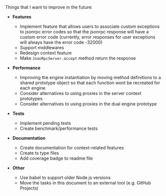 Things that I want to improve in the future:

- **Features**
	- Implement feature that allows users to associate custom exceptions to jsonrpc error codes so that the jsonrpc
		response will have a custom error code
		(currently, error responses for user exceptions will always have the error code -32000)
	- Support middlewares
	- Redesign context feature
	- Make `JsonRpcServer.accept` method return the response

- **Performance**
	- Improving the engine instantiation by moving method definitions to a shared prototype object so that each function
		wont be recreated for each engine
	- Consider alternatives to using proxies in the server context prototypes
	- Consider alternatives to using proxies in the dual engine prototype

- **Tests**
	- Implement pending tests
	- Create benchmark/performance tests

- **Documentation**
	- Create documentation for context-related features
	- Create ts type files
	- Add coverage badge to readme file

- **Other**
	- Use babel to support older Node.js versions
	- Move the tasks in this document to an external tool (e.g. GitHub Projects)
